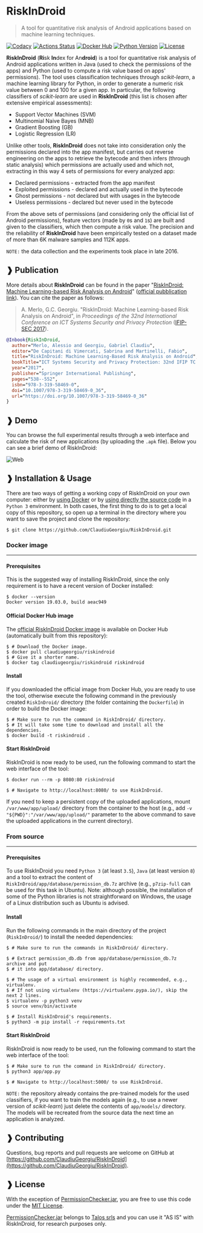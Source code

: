 # RiskInDroid

> A tool for quantitative risk analysis of Android applications based on machine
> learning techniques.

[![Codacy](https://app.codacy.com/project/badge/Grade/13be50b318c74ac88fba3e13bd620f9c)](https://www.codacy.com/gh/ClaudiuGeorgiu/RiskInDroid)
[![Actions Status](https://github.com/ClaudiuGeorgiu/RiskInDroid/workflows/Build/badge.svg)](https://github.com/ClaudiuGeorgiu/RiskInDroid/actions?query=workflow%3ABuild)
[![Docker Hub](https://img.shields.io/docker/cloud/build/claudiugeorgiu/riskindroid)](https://hub.docker.com/r/claudiugeorgiu/riskindroid)
[![Python Version](https://img.shields.io/badge/Python-3.5%2B-green.svg?logo=python&logoColor=white)](https://www.python.org/downloads/)
[![License](https://img.shields.io/badge/license-MIT-blue.svg)](https://github.com/ClaudiuGeorgiu/RiskInDroid/blob/master/LICENSE)



**RiskInDroid** (**Ri**sk **In**dex for An**droid**) is a tool for quantitative risk
analysis of Android applications written in Java (used to check the permissions of the
apps) and Python (used to compute a risk value based on apps' permissions). The tool
uses classification techniques through *scikit-learn*, a machine learning library for
Python, in order to generate a numeric risk value between 0 and 100 for a given app.
In particular, the following classifiers of *scikit-learn* are used in **RiskInDroid**
(this list is chosen after extensive empirical assessments):
* Support Vector Machines (SVM)
* Multinomial Naive Bayes (MNB)
* Gradient Boosting (GB)
* Logistic Regression (LR)

Unlike other tools, **RiskInDroid** does not take into consideration only the
permissions declared into the app manifest, but carries out reverse engineering on
the apps to retrieve the bytecode and then infers (through static analysis) which
permissions are actually used and which not, extracting in this way 4 sets of
permissions for every analyzed app:
* Declared permissions - extracted from the app manifest
* Exploited permissions - declared and actually used in the bytecode
* Ghost permissions - not declared but with usages in the bytecode
* Useless permissions - declared but never used in the bytecode

From the above sets of permissions (and considering only the official list of Android
permissions), feature vectors (made by `0`s and `1`s) are built and given to the
classifiers, which then compute a risk value. The precision and the reliability of
**RiskInDroid** have been empirically tested on a dataset made of more than 6K malware
samples and 112K apps.

`NOTE:` the data collection and the experiments took place in late 2016.



## ❱ Publication

More details about **RiskInDroid** can be found in the paper
"[RiskInDroid: Machine Learning-based Risk Analysis on Android](https://github.com/ClaudiuGeorgiu/RiskInDroid/blob/master/docs/paper/RiskInDroid.pdf)"
([official pubblication link](https://link.springer.com/chapter/10.1007/978-3-319-58469-0_36)).
You can cite the paper as follows:

> A. Merlo, G.C. Georgiu. "RiskInDroid: Machine Learning-based Risk Analysis on Android",
> in *Proceedings of the 32nd International Conference on ICT Systems Security and
> Privacy Protection* ([IFIP-SEC 2017](http://www.ifipsec.org/)).

```BibTeX
@Inbook{RiskInDroid,
  author="Merlo, Alessio and Georgiu, Gabriel Claudiu",
  editor="De Capitani di Vimercati, Sabrina and Martinelli, Fabio",
  title="RiskInDroid: Machine Learning-Based Risk Analysis on Android",
  bookTitle="ICT Systems Security and Privacy Protection: 32nd IFIP TC 11 International Conference, SEC 2017, Rome, Italy, May 29-31, 2017, Proceedings",
  year="2017",
  publisher="Springer International Publishing",
  pages="538--552",
  isbn="978-3-319-58469-0",
  doi="10.1007/978-3-319-58469-0_36",
  url="https://doi.org/10.1007/978-3-319-58469-0_36"
}
```



## ❱ Demo

You can browse the full experimental results through a web interface and calculate the
risk of new applications (by uploading the `.apk` file). Below you can see a brief
demo of RiskInDroid:

![Web](https://raw.githubusercontent.com/ClaudiuGeorgiu/RiskInDroid/master/docs/demo/web.gif)



## ❱ Installation & Usage

There are two ways of getting a working copy of RiskInDroid on your own computer:
either by [using Docker](#docker-image) or by
[using directly the source code](#from-source) in a `Python 3` environment. In both
cases, the first thing to do is to get a local copy of this repository, so open up a
terminal in the directory where you want to save the project and clone the repository:

```Shell
$ git clone https://github.com/ClaudiuGeorgiu/RiskInDroid.git
```

### Docker image

----------------------------------------------------------------------------------------

#### Prerequisites

This is the suggested way of installing RiskInDroid, since the only requirement
is to have a recent version of Docker installed:

```Shell
$ docker --version             
Docker version 19.03.0, build aeac949
```

#### Official Docker Hub image

The [official RiskInDroid Docker image](https://hub.docker.com/r/claudiugeorgiu/riskindroid)
is available on Docker Hub (automatically built from this repository):

```Shell
$ # Download the Docker image.
$ docker pull claudiugeorgiu/riskindroid
$ # Give it a shorter name.
$ docker tag claudiugeorgiu/riskindroid riskindroid
```

#### Install

If you downloaded the official image from Docker Hub, you are ready to use the tool,
otherwise execute the following command in the previously created `RiskInDroid/`
directory (the folder containing the `Dockerfile`) in order to build the Docker image:

```Shell
$ # Make sure to run the command in RiskInDroid/ directory.
$ # It will take some time to download and install all the dependencies.
$ docker build -t riskindroid .
```

#### Start RiskInDroid

RiskInDroid is now ready to be used, run the following command to start the web
interface of the tool:

```Shell
$ docker run --rm -p 8080:80 riskindroid

$ # Navigate to http://localhost:8080/ to use RiskInDroid.
```

If you need to keep a persistent copy of the uploaded applications, mount
`/var/www/app/upload/` directory from the container to the host (e.g., add
`-v "${PWD}":"/var/www/app/upload/"` parameter to the above command to save
the uploaded applications in the current directory).

### From source

----------------------------------------------------------------------------------------

#### Prerequisites

To use RiskInDroid you need `Python 3` (at least `3.5`), `Java` (at least version `8`)
and a tool to extract the content of `RiskInDroid/app/database/permission_db.7z`
archive (e.g., `p7zip-full` can be used for this task in Ubuntu). Note: although
possible, the installation of some of the Python libraries is not straightforward
on Windows, the usage of a Linux distribution such as Ubuntu is advised.

#### Install

Run the following commands in the main directory of the project (`RiskInDroid/`)
to install the needed dependencies:

```Shell
$ # Make sure to run the commands in RiskInDroid/ directory.

$ # Extract permission_db.db from app/database/permission_db.7z archive and put 
$ # it into app/database/ directory.

$ # The usage of a virtual environment is highly recommended, e.g., virtualenv.
$ # If not using virtualenv (https://virtualenv.pypa.io/), skip the next 2 lines.
$ virtualenv -p python3 venv
$ source venv/bin/activate

$ # Install RiskInDroid's requirements.
$ python3 -m pip install -r requirements.txt
```

#### Start RiskInDroid

RiskInDroid is now ready to be used, run the following command to start the web
interface of the tool:

```Shell
$ # Make sure to run the command in RiskInDroid/ directory.
$ python3 app/app.py

$ # Navigate to http://localhost:5000/ to use RiskInDroid.
```

`NOTE:` the repository already contains the pre-trained models for the used
classifiers, if you want to train the models again (e.g., to use a newer version of
*scikit-learn*) just delete the contents of `app/models/` directory. The models will
be recreated from the source data the next time an application is analyzed.



## ❱ Contributing

Questions, bug reports and pull requests are welcome on GitHub at
[https://github.com/ClaudiuGeorgiu/RiskInDroid](https://github.com/ClaudiuGeorgiu/RiskInDroid).



## ❱ License

With the exception of
[PermissionChecker.jar](https://github.com/ClaudiuGeorgiu/RiskInDroid/blob/master/app/PermissionChecker.jar),
you are free to use this code under the
[MIT License](https://github.com/ClaudiuGeorgiu/RiskInDroid/blob/master/LICENSE).

[PermissionChecker.jar](https://github.com/ClaudiuGeorgiu/RiskInDroid/blob/master/app/PermissionChecker.jar)
belongs to [Talos srls](http://www.talos-sec.com/) and you can use it "AS IS" with
RiskInDroid, for research purposes only.

